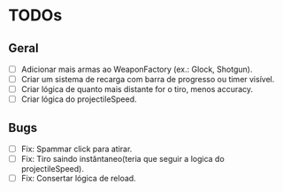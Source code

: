 # TODOs

## Geral
- [ ] Adicionar mais armas ao WeaponFactory (ex.: Glock, Shotgun).
- [ ] Criar um sistema de recarga com barra de progresso ou timer visível.
- [ ] Criar lógica de quanto mais distante for o tiro, menos accuracy.
- [ ] Criar lógica do projectileSpeed.

## Bugs
- [ ] Fix: Spammar click para atirar.
- [ ] Fix: Tiro saindo instântaneo(teria que seguir a logica do projectileSpeed).
- [ ] Fix: Consertar lógica de reload.